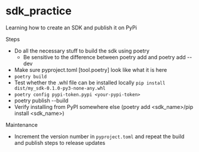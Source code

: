 # sdk_practice
Learning how to create an SDK and publish it on PyPi


Steps
- Do all the necessary stuff to build the sdk using poetry
    - Be sensitive to the difference between poetry add <dependency> and poetry add --dev <dev-dependency>
- Make sure pyproject.toml [tool.poetry] look like what it is here
- `poetry build`
- Test whether the .whl file can be installed locally `pip install dist/my_sdk-0.1.0-py3-none-any.whl`
- `poetry config pypi-token.pypi <your-pypi-token>`
- poetry publish --build
- Verify installing from PyPI somewhere else (poetry add <sdk_name>/pip install <sdk_name>)

Maintenance
- Increment the version number in `pyproject.toml` and repeat the build and publish steps to release updates


